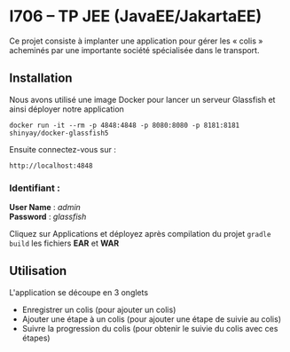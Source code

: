 # I706 – TP JEE (JavaEE/JakartaEE)

Ce projet consiste à implanter une application pour gérer les « colis » acheminés par une importante société spécialisée dans le transport.

## Installation

Nous avons utilisé une image Docker pour lancer un serveur Glassfish et ainsi déployer notre application

```docker run -it --rm -p 4848:4848 -p 8080:8080 -p 8181:8181 shinyay/docker-glassfish5```

Ensuite connectez-vous sur :

```http://localhost:4848```

### Identifiant :

**User Name** : _admin_<br/>
**Password** : _glassfish_

Cliquez sur Applications et déployez après compilation du projet ```gradle build``` les fichiers **EAR** et **WAR**

## Utilisation

L'application se découpe en 3 onglets

- Enregistrer un colis (pour ajouter un colis)
- Ajouter une étape à un colis (pour ajouter une étape de suivie au colis)
- Suivre la progression du colis (pour obtenir le suivie du colis avec ces étapes)

